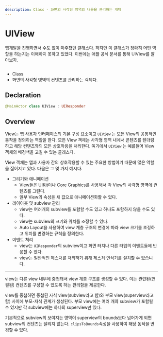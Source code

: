 ```yaml
---
description: Class - 화면의 사각형 영역의 내용을 관리하는 개체
---
```


# UIView

앱개발을 진행하면서 수도 없이 마주쳤던 클래스다. 하지만 이 클래스가 정확히 어떤 역할을 하는지는 이해하지 못하고 있었다. 이번에는 애플 공식 문서를 통해 UIView를 알아보자.

<figure><img src="https://s3.us-west-2.amazonaws.com/secure.notion-static.com/4d5825ab-4b46-46b1-a93d-e1dc501ed0e2/%E1%84%89%E1%85%B3%E1%84%8F%E1%85%B3%E1%84%85%E1%85%B5%E1%86%AB%E1%84%89%E1%85%A3%E1%86%BA_2023-02-02_%E1%84%8B%E1%85%A9%E1%84%8C%E1%85%A5%E1%86%AB_9.40.54.png?X-Amz-Algorithm=AWS4-HMAC-SHA256&#x26;X-Amz-Content-Sha256=UNSIGNED-PAYLOAD&#x26;X-Amz-Credential=AKIAT73L2G45EIPT3X45%2F20230202%2Fus-west-2%2Fs3%2Faws4_request&#x26;X-Amz-Date=20230202T022459Z&#x26;X-Amz-Expires=86400&#x26;X-Amz-Signature=4533fec5d1ab85183b7f505b1061e01bf7503af86510ef2aa705a8169eedaba6&#x26;X-Amz-SignedHeaders=host&#x26;response-content-disposition=filename%3D%22%25E1%2584%2589%25E1%2585%25B3%25E1%2584%258F%25E1%2585%25B3%25E1%2584%2585%25E1%2585%25B5%25E1%2586%25AB%25E1%2584%2589%25E1%2585%25A3%25E1%2586%25BA%25202023-02-02%2520%25E1%2584%258B%25E1%2585%25A9%25E1%2584%258C%25E1%2585%25A5%25E1%2586%25AB%25209.40.54.png%22&#x26;x-id=GetObject" alt=""><figcaption></figcaption></figure>

* Class
* 화면의 사각형 영역의 컨텐츠를 관리하는 객체다.

## Declaration

```swift
@MainActor class UIView : UIResponder
```

## Overview

View는 앱 사용자 인터페이스의 기본 구성 요소이고 `UIView` 는 모든 View의 공통적인 동작을 정의하는 역할을 한다. 모든 View 객체는 사각형 영역 내에서 콘텐츠를 렌더링하고 해당 컨텐츠와의 모든 상호작용을 처리한다. 여기에서 `UIView` 는 예를들어 View 객체의 배경색을 고칠 수 있는 클래스다.

View 객체는 앱과 사용자 간의 상호작용할 수 있는 주요한 방법이기 때문에 많은 역할을 짊어지고 있다. 다음은 그 몇 가지 예시다.

* 그리기와 애니메이션
  * View들은 UIKit이나 Core Graphics를 사용해서 각 View의 사각형 영역에 컨텐츠를 그린다.
  * 일부 View의 속성을 새 값으로 애니메이션화할 수 있다.
* 레이아웃 및 subview 관리
  * view는 여러개의 subview를 포함할 수도 있고 하나도 포함하지 않을 수도 있다.
  * view는 subview의 크기와 위치를 조정할 수 있다.
  * Auto Layout을 사용하여 view 계층 구조의 변경에 따라 view 크기를 조정하고 위치를 변경하는 규칙을 정의한다.
* 이벤트 처리
  * view는 `UIResponder`의 subview이고 화면 터치나 다른 타입의 이벤트들에 반응할 수 있다.
  * view는 일반적인 제스처를 처리하기 위해 제스처 인식기를 설치할 수 있습니다.

***

view는 다른 view 내부에 중첩돼서 view 계층 구조를 생성할 수 있다. 이는 관련된(연결된) 컨텐츠를 구성할 수 있도록 하는 편리함을 제공한다.

view를 중첩하면 중첩된 자식 view(subview라고 함)와 부모 view(superview라고 함) 사이에 부모-자식 관계가 생성된다. 부모 view에는 여러 개의 subview가 포함될 수 있지만 각 subview에는 하나의 superview만 있다.

기본적으로 subview의 보여지는 영역이 superview의 bounds보다 넘어가게 되면 subview의 컨텐츠는 잘리지 않는다. `clipsToBounds`속성을 사용하여 해당 동작을 변경할 수 있다.

